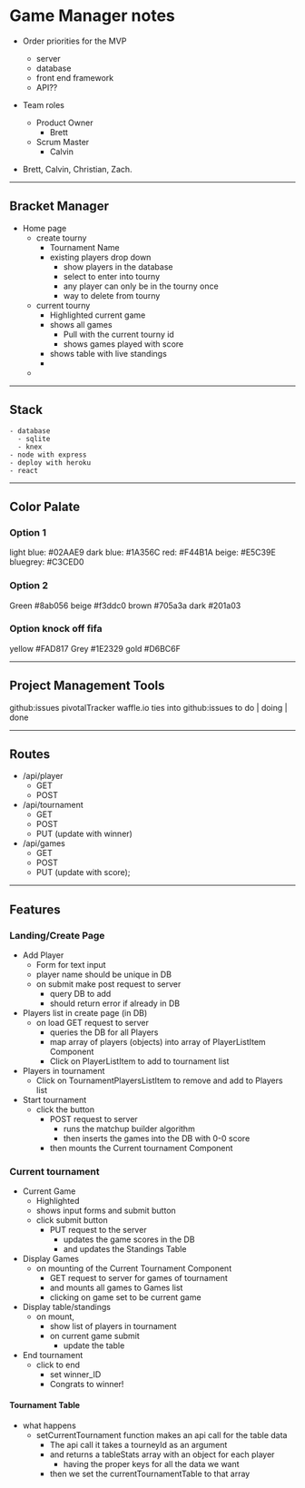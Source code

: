 # Game Manager notes

  - Order priorities for the MVP
    - server
    - database
    - front end framework
    - API??

  - Team roles
    - Product Owner
      - Brett
    - Scrum Master
      - Calvin
  - Brett, Calvin, Christian, Zach.

----------------------------------------------------------------------

## Bracket Manager

  - Home page
    - create tourny
      - Tournament Name
      - existing players drop down
        - show players in the database
        - select to enter into tourny
        - any player can only be in the tourny once
        - way to delete from tourny
    - current tourny
      - Highlighted current game
      - shows all games
        - Pull with the current tourny id
        - shows games played with score
      - shows table with live standings
      -
    -

---------------------------------------------------------------------

## Stack
    - database
      - sqlite
      - knex
    - node with express
    - deploy with heroku
    - react

------------------------------------------------------------------

## Color Palate

### Option 1

  light blue: #02AAE9
  dark blue: #1A356C
  red: #F44B1A
  beige: #E5C39E
  bluegrey: #C3CED0

### Option 2

  Green #8ab056
  beige #f3ddc0
  brown #705a3a
  dark #201a03

### Option knock off fifa

  yellow #FAD817
  Grey #1E2329
  gold #D6BC6F


---------------------------------------------------------------------

## Project Management Tools

  github:issues
  pivotalTracker
  waffle.io
    ties into github:issues
    to do | doing | done

____________________________________________________________________

## Routes

  - /api/player
    - GET
    - POST
  - /api/tournament
    - GET
    - POST
    - PUT (update with winner)
  - /api/games
    - GET
    - POST
    - PUT (update with score);

______________________________________________________________________

## Features

### Landing/Create Page
  - Add Player
    - Form for text input
    - player name should be unique in DB
    - on submit make post request to server
      - query DB to add
      - should return error if already in DB
  - Players list in create page (in DB)
    - on load GET request to server
      - queries the DB for all Players
      - map array of players (objects) into array of PlayerListItem Component
      - Click on PlayerListItem to add to tournament list
  - Players in tournament
    - Click on TournamentPlayersListItem to remove and add to Players list
  - Start tournament
    - click the button
      - POST request to server
        - runs the matchup builder algorithm
        - then inserts the games into the DB with 0-0 score
      - then mounts the Current tournament Component

### Current tournament
  - Current Game
    - Highlighted
    - shows input forms and submit button
    - click submit button
      - PUT request to the server
        - updates the game scores in the DB
        - and updates the Standings Table
  - Display Games
    - on mounting of the Current Tournament Component
      - GET request to server for games of tournament
      - and mounts all games to Games list
      - clicking on game set to be current game
  - Display table/standings
    - on mount,
      - show list of players in tournament
      - on current game submit
        - update the table
  - End tournament
    - click to end
      - set winner_ID
      - Congrats to winner!


#### Tournament Table
  - what happens
    - setCurrentTournament function makes an api call for the table data
      - The api call it takes a tourneyId as an argument
      - and returns a tableStats array with an object for each player
        - having the proper keys for all the data we want
      - then we set the currentTournamentTable to that array
